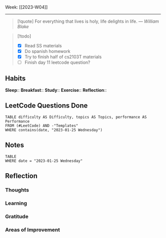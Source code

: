 Week: [[2023-W04]]
- - -
>[!quote]
> For everything that lives is holy, life delights in life.
> — <cite>William Blake</cite>

>[!todo]
>- [x] Read SS materials
>- [x] Do spanish homework
>- [x] Try to finish half of cs2103T materials
>- [ ] Finish day 11 leetcode question?

## Habits
**Sleep**:: 
**Breakfast**::
**Study**:: 
**Exercise**:: 
**Reflection**:: 

## LeetCode Questions Done

```dataview
TABLE difficulty AS Difficulty, topics AS Topics, performance AS Performance
FROM (#LeetCode) AND -"Templates"
WHERE contains(date, "2023-01-25 Wednesday") 
```

## Notes

```dataview
TABLE
WHERE date = "2023-01-25 Wednesday"
```

## Reflection
### Thoughts 
### Learning 
### Gratitude
### Areas of Improvement